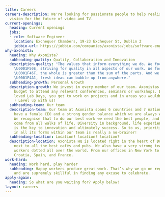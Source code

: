 ```yaml
---
title: Careers
careers-description: We're looking for passionate people to help realise our ambitious
  vision for the future of video and TV.
current-openings:
  heading: Current openings
  jobs:
  - role: Software Engineer
    location: Exchequer Chambers, 19-23 Exchequer St, Dublin 2
    jobbio-url: https://jobbio.com/companies/axonista/jobs/software-engineer-110?source=axonista_job
why-axonista:
  heading: Why Axonista?
  subheading-quality: Quality, Collaboration and Innovation
  description-quality: "The values that inform everything we do. We focus on the details
    \U0001F50E, striving for quality in all aspects of our work. We foster collaboration
    \U0001F46F, the whole is greater than the sum of the parts. And we embrace Innovation
    \U0001F4A1, fresh ideas can bubble up from anywhere."
  subheading-growth: Personal Growth
  description-growth: We invest in every member of our team. Axonistas receive a yearly
    budget to attend any relevant conferences, seminars or workshops. During our much
    loved Lab Days, you get to work on projects and in areas you wouldn't normally.
    ⬆️ Level up with us!
  subheading-team: Our team
  description-team: Our team at Axonista spans 6 countries and 7 nationalities. We
    have a female CEO and a strong gender balance which we are always working to improve.
    We recognise that to do our best work we need the best people, and the best people
    come from all walks of life. Diversity in background, life experience and ideas
    is the key to innovation and ultimately success. So to us, prioritising diversity
    in all its forms within our team is really a no-brainer!
  subheading-location: Location! location! location?
  description-location: Axonista HQ is located right in the heart of Dublin City,
    next to all the best cafés and pubs. We also have a very strong team of remote
    workers dotted all over the world. From our offices in New York to remoters in
    Croatia, Spain, and France.
work-hard:
  heading: Work hard, play harder
  subheading: Happy workers produce great work. That’s why we go on regular adventures
    and are supremely skillful in finding any excuse to celebrate.
apply-again:
  heading: So what are you waiting for? Apply below!
layout: careers
---
```


